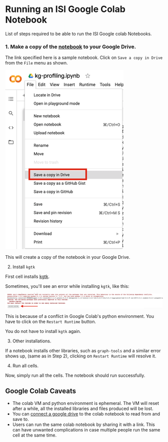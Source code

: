 # Running an ISI Google Colab Notebook

List of steps required to be able to run the ISI Google colab Notebooks.

### 1. Make a copy of the [notebook](https://colab.research.google.com/drive/15JnQA_Uk17Q7u3CADmjwrv7Nkaf2_d9j) to your Google Drive.

The link specified here is a sample notebook. Click on `Save a copy in Drive` from the `File` menu as shown.

![Save a Copy](media/readme-1.png "Save a copy")

This will create a copy of the notebook in your Google Drive.

2. Install `kgtk`

First cell installs [kgtk](https://github.com/usc-isi-i2/kgtk).

Sometimes, you'll see an error while installing `kgtk`, like this:

![Restart Runtime](media/readme-2.png "Restart Runtime")

This is because of a conflict in Google Colab's python environment. You have to click on
the `Restart Runtime` button. 

You do not have to install `kgtk` again.

3. Other installations.

If a notebook installs other libraries, such as `graph-tools` and a similar error
 shows up, (same as in Step 2), clicking on `Restart Runtime` will resolve it.

4. Run  all cells.

Now, simply run all the cells. The notebook should run successfully.

## Google Colab Caveats

- The colab VM and python environment is ephemeral. The VM will reset after a while, all the installed libraries and files produced will be lost. 
- You can [connect a google drive](https://www.marktechpost.com/2019/06/07/how-to-connect-google-colab-with-google-drive/) to the colab notebook to read from and save to.
- Users can run the same colab notebook by sharing it with a link. This can have unwanted complications in case multiple people run the same cell at the same time.



